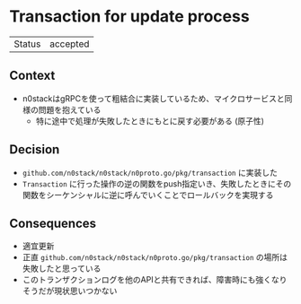 # Transaction for update process

|||
|--|--|
| Status | accepted |

## Context

- n0stackはgRPCを使って粗結合に実装しているため、マイクロサービスと同様の問題を抱えている
    - 特に途中で処理が失敗したときにもとに戻す必要がある (原子性)

## Decision

- `github.com/n0stack/n0stack/n0proto.go/pkg/transaction` に実装した
- `Transaction` に行った操作の逆の関数をpush指定いき、失敗したときにその関数をシーケンシャルに逆に呼んでいくことでロールバックを実現する

## Consequences

- 適宜更新
- 正直 `github.com/n0stack/n0stack/n0proto.go/pkg/transaction` の場所は失敗したと思っている
- このトランザクションログを他のAPIと共有できれば、障害時にも強くなりそうだが現状思いつかない
